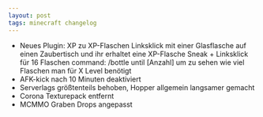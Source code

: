 ```yaml
---
layout: post
tags: minecraft changelog
---
```


- Neues Plugin: XP zu XP-Flaschen
      Linksklick mit einer Glasflasche auf einen Zaubertisch und ihr erhaltet eine XP-Flasche
      Sneak + Linksklick für 16 Flaschen
      command: /bottle until [Anzahl] um zu sehen wie viel Flaschen man für X Level benötigt
- AFK-kick nach 10 Minuten deaktiviert
- Serverlags größtenteils behoben, Hopper allgemein langsamer gemacht
- Corona Texturepack entfernt
- MCMMO Graben Drops angepasst
